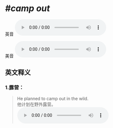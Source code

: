# ***\#camp out*** 
英音
<audio src="./media/camp out1_AAC.aac" controls="controls"></audio>

美音
<audio src="./media/camp out2_AAC.aac" controls="controls"></audio>



  

英文释义
---
### 1.**露营：**  

 > He planned to camp out in the wild.  
 > 他计划在野外露营。    
<audio src="./media/2-camp.aac" controls="controls"></audio>


